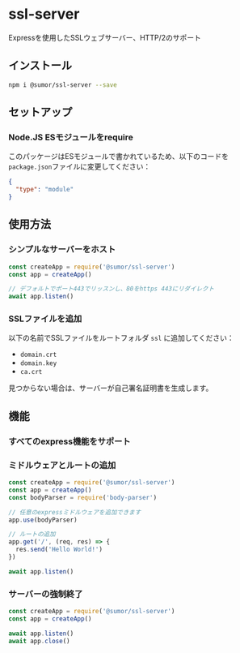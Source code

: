 # ssl-server

Expressを使用したSSLウェブサーバー、HTTP/2のサポート

## インストール

```bash
npm i @sumor/ssl-server --save
```

## セットアップ

### Node.JS ESモジュールをrequire

このパッケージはESモジュールで書かれているため、以下のコードを`package.json`ファイルに変更してください：

```json
{
  "type": "module"
}
```

## 使用方法

### シンプルなサーバーをホスト

```javascript
const createApp = require('@sumor/ssl-server')
const app = createApp()

// デフォルトでポート443でリッスンし、80をhttps 443にリダイレクト
await app.listen()
```

### SSLファイルを追加

以下の名前でSSLファイルをルートフォルダ `ssl` に追加してください：

- `domain.crt`
- `domain.key`
- `ca.crt`

見つからない場合は、サーバーが自己署名証明書を生成します。

## 機能

### すべてのexpress機能をサポート

### ミドルウェアとルートの追加

```javascript
const createApp = require('@sumor/ssl-server')
const app = createApp()
const bodyParser = require('body-parser')

// 任意のexpressミドルウェアを追加できます
app.use(bodyParser)

// ルートの追加
app.get('/', (req, res) => {
  res.send('Hello World!')
})

await app.listen()
```

### サーバーの強制終了

```javascript
const createApp = require('@sumor/ssl-server')
const app = createApp()

await app.listen()
await app.close()
```
